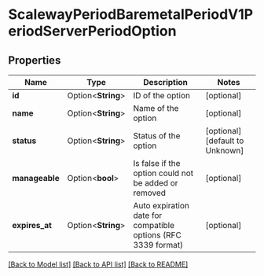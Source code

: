 # ScalewayPeriodBaremetalPeriodV1PeriodServerPeriodOption

## Properties

Name | Type | Description | Notes
------------ | ------------- | ------------- | -------------
**id** | Option<**String**> | ID of the option | [optional]
**name** | Option<**String**> | Name of the option | [optional]
**status** | Option<**String**> | Status of the option | [optional][default to Unknown]
**manageable** | Option<**bool**> | Is false if the option could not be added or removed | [optional]
**expires_at** | Option<**String**> | Auto expiration date for compatible options (RFC 3339 format) | [optional]

[[Back to Model list]](../README.md#documentation-for-models) [[Back to API list]](../README.md#documentation-for-api-endpoints) [[Back to README]](../README.md)


